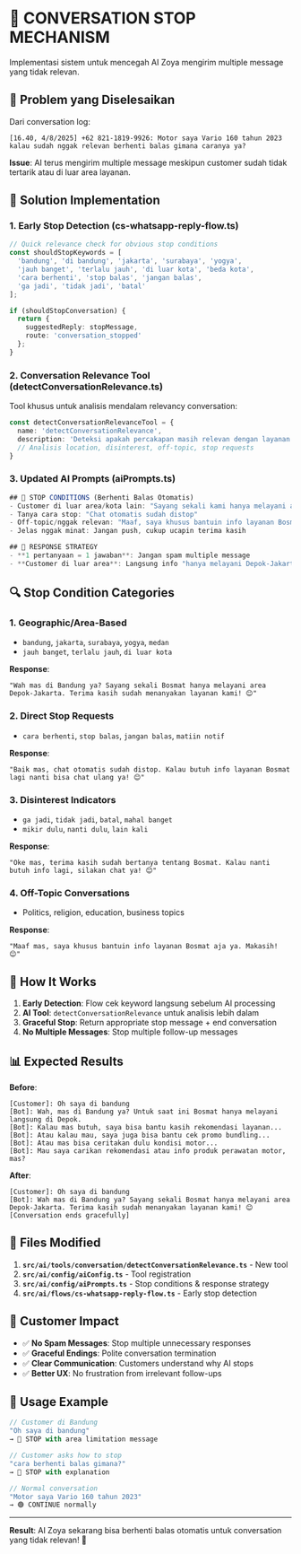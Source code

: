 # 🚨 CONVERSATION STOP MECHANISM

Implementasi sistem untuk mencegah AI Zoya mengirim multiple message yang tidak relevan.

## 🎯 Problem yang Diselesaikan

Dari conversation log:
```
[16.40, 4/8/2025] +62 821-1819-9926: Motor saya Vario 160 tahun 2023
kalau sudah nggak relevan berhenti balas gimana caranya ya?
```

**Issue**: AI terus mengirim multiple message meskipun customer sudah tidak tertarik atau di luar area layanan.

## 🔧 Solution Implementation

### 1. **Early Stop Detection** (cs-whatsapp-reply-flow.ts)

```typescript
// Quick relevance check for obvious stop conditions
const shouldStopKeywords = [
  'bandung', 'di bandung', 'jakarta', 'surabaya', 'yogya',
  'jauh banget', 'terlalu jauh', 'di luar kota', 'beda kota',
  'cara berhenti', 'stop balas', 'jangan balas',
  'ga jadi', 'tidak jadi', 'batal'
];

if (shouldStopConversation) {
  return {
    suggestedReply: stopMessage,
    route: 'conversation_stopped'
  };
}
```

### 2. **Conversation Relevance Tool** (detectConversationRelevance.ts)

Tool khusus untuk analisis mendalam relevancy conversation:

```typescript
const detectConversationRelevanceTool = {
  name: 'detectConversationRelevance',
  description: 'Deteksi apakah percakapan masih relevan dengan layanan Bosmat',
  // Analisis location, disinterest, off-topic, stop requests
}
```

### 3. **Updated AI Prompts** (aiPrompts.ts)

```typescript
## 🚨 STOP CONDITIONS (Berhenti Balas Otomatis)
- Customer di luar area/kota lain: "Sayang sekali kami hanya melayani area Depok-Jakarta"
- Tanya cara stop: "Chat otomatis sudah distop"
- Off-topic/nggak relevan: "Maaf, saya khusus bantuin info layanan Bosmat aja"
- Jelas nggak minat: Jangan push, cukup ucapin terima kasih

## 🎯 RESPONSE STRATEGY
- **1 pertanyaan = 1 jawaban**: Jangan spam multiple message
- **Customer di luar area**: Langsung info "hanya melayani Depok-Jakarta" + stop
```

## 🔍 Stop Condition Categories

### 1. **Geographic/Area-Based**
- `bandung`, `jakarta`, `surabaya`, `yogya`, `medan`
- `jauh banget`, `terlalu jauh`, `di luar kota`

**Response**: 
```
"Wah mas di Bandung ya? Sayang sekali Bosmat hanya melayani area Depok-Jakarta. Terima kasih sudah menanyakan layanan kami! 😊"
```

### 2. **Direct Stop Requests**
- `cara berhenti`, `stop balas`, `jangan balas`, `matiin notif`

**Response**:
```
"Baik mas, chat otomatis sudah distop. Kalau butuh info layanan Bosmat lagi nanti bisa chat ulang ya! 😊"
```

### 3. **Disinterest Indicators**
- `ga jadi`, `tidak jadi`, `batal`, `mahal banget`
- `mikir dulu`, `nanti dulu`, `lain kali`

**Response**:
```
"Oke mas, terima kasih sudah bertanya tentang Bosmat. Kalau nanti butuh info lagi, silakan chat ya! 😊"
```

### 4. **Off-Topic Conversations**
- Politics, religion, education, business topics

**Response**:
```
"Maaf mas, saya khusus bantuin info layanan Bosmat aja ya. Makasih! 😊"
```

## 🚀 How It Works

1. **Early Detection**: Flow cek keyword langsung sebelum AI processing
2. **AI Tool**: `detectConversationRelevance` untuk analisis lebih dalam
3. **Graceful Stop**: Return appropriate stop message + end conversation
4. **No Multiple Messages**: Stop multiple follow-up messages

## 📊 Expected Results

**Before**:
```
[Customer]: Oh saya di bandung
[Bot]: Wah, mas di Bandung ya? Untuk saat ini Bosmat hanya melayani langsung di Depok.
[Bot]: Kalau mas butuh, saya bisa bantu kasih rekomendasi layanan...
[Bot]: Atau kalau mau, saya juga bisa bantu cek promo bundling...
[Bot]: Atau mas bisa ceritakan dulu kondisi motor...
[Bot]: Mau saya carikan rekomendasi atau info produk perawatan motor, mas?
```

**After**:
```
[Customer]: Oh saya di bandung
[Bot]: Wah mas di Bandung ya? Sayang sekali Bosmat hanya melayani area Depok-Jakarta. Terima kasih sudah menanyakan layanan kami! 😊
[Conversation ends gracefully]
```

## 🔧 Files Modified

1. **`src/ai/tools/conversation/detectConversationRelevance.ts`** - New tool
2. **`src/ai/config/aiConfig.ts`** - Tool registration
3. **`src/ai/config/aiPrompts.ts`** - Stop conditions & response strategy
4. **`src/ai/flows/cs-whatsapp-reply-flow.ts`** - Early stop detection

## 🎯 Customer Impact

- ✅ **No Spam Messages**: Stop multiple unnecessary responses
- ✅ **Graceful Endings**: Polite conversation termination
- ✅ **Clear Communication**: Customers understand why AI stops
- ✅ **Better UX**: No frustration from irrelevant follow-ups

## 🔮 Usage Example

```javascript
// Customer di Bandung
"Oh saya di bandung" 
→ 🔴 STOP with area limitation message

// Customer asks how to stop
"cara berhenti balas gimana?" 
→ 🔴 STOP with explanation

// Normal conversation
"Motor saya Vario 160 tahun 2023" 
→ 🟢 CONTINUE normally
```

---

**Result**: AI Zoya sekarang bisa berhenti balas otomatis untuk conversation yang tidak relevan! 🎉
